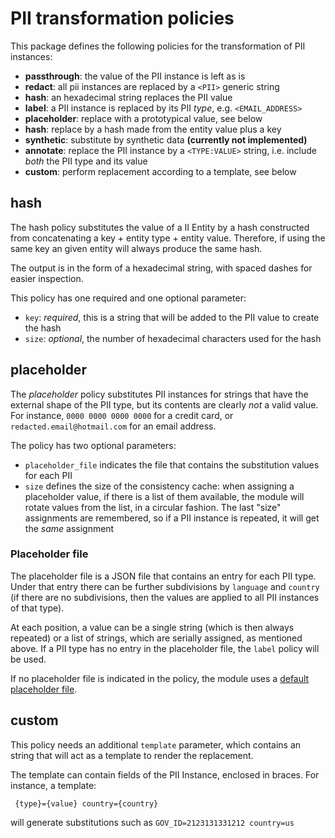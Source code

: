 # PII transformation policies

This package defines the following policies for the transformation of PII
instances:
 * **passthrough**: the value of the PII instance is left as is
 * **redact**: all pii instances are replaced by a `<PII>` generic string
 * **hash**: an hexadecimal string replaces the PII value
 * **label**: a PII instance is replaced by its PII _type_, e.g. `<EMAIL_ADDRESS>`
 * **placeholder**: replace with a prototypical value, see below
 * **hash**: replace by a hash made from the entity value plus a key
 * **synthetic**: substitute by synthetic data **(currently not implemented)**
 * **annotate**: replace the PII instance by a `<TYPE:VALUE>` string, i.e. include
   _both_ the PII type and its value
 * **custom**: perform replacement according to a template, see below


## hash

The hash policy substitutes the value of a II Entity by a hash constructed
from concatenating a key + entity type + entity value. Therefore, if using the
same key an given entity will always produce the same hash.

The output is in the form of a hexadecimal string, with spaced dashes for
easier inspection.

This policy has one required and one optional parameter:
 * `key`: _required_, this is a string that will be added to the PII value to
   create the hash
 * `size`: _optional_, the number of hexadecimal characters used for the hash
 
 
## placeholder

The _placeholder_ policy substitutes PII instances for strings that have the
external shape of the PII type, but its contents are clearly _not_ a valid
value. For instance, `0000 0000 0000 0000` for a credit card, or
`redacted.email@hotmail.com` for an email address.

The policy has two optional parameters:
 * `placeholder_file` indicates the file that contains the substitution 
   values for each PII
 * `size` defines the size of the consistency cache: when assigning a
   placeholder value, if there is a list of them available, the module will
   rotate values from the list, in a circular fashion. The last "size"
   assignments are remembered, so if a PII instance is repeated, it will get
   the _same_ assignment


### Placeholder file

The placeholder file is a JSON file that contains an entry for each PII type.
Under that entry there can be further subdivisions by `language` and 
`country` (if there are no subdivisions, then the values are applied to all 
PII instances of that type).

At each position, a value can be a single string (which is then always
repeated) or a list of strings, which are serially assigned, as mentioned
above. If a PII type has no entry in the placeholder file, the `label` policy
will be used.

If no placeholder file is indicated in the policy, the module uses a [default
placeholder file].


## custom

This policy needs an additional `template` parameter, which contains an string
that will act as a template to render the replacement.

The template can contain fields of the PII Instance, enclosed in braces. For
instance, a template:

     {type}={value} country={country}
	 
will generate substitutions such as `GOV_ID=2123131331212 country=us`


[default placeholder file]: ../src/pii_transform/resources/placeholder.json


   
   
